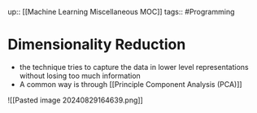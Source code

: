 up:: [[Machine Learning Miscellaneous MOC]]
tags:: #Programming 
# Dimensionality Reduction
- the technique tries to capture the data in lower level representations without losing too much information
- A common way is through [[Principle Component Analysis (PCA)]]

![[Pasted image 20240829164639.png]]